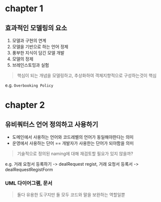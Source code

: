 # chapter 1

## 효과적인 모델링의 요소

1. 모델과 구현의 연계
2. 모델을 기반으로 하는 언어 정제
3. 풍부한 지식이 담긴 모델 개발
4. 모델의 정제
5. 브레인스토밍과 실험

> 핵심이 되는 개념을 모델링하고, 추상화하여 객체지향적으로 구성하는것이 핵심

e.g. `Overbooking Policy`

# chapter 2

## 유비쿼터스 언어 정의하고 사용하기

- 도메인에서 사용하는 언어와 코드레벨의 언어가 동일해야한다는 의미
- 운영에서 사용하는 단어 == 개발자가 사용한는 단어가 되야함을 의미

> 기술적으로 정의된 naming에 대해 재검토할 필요가 있지 않을까?

e.g. 거래 요청서 등록하기 -> dealRequest regist, 거래 요청서 등록서 -> dealRequestRegistForm

### UML 다이어그램, 문서

> 둘다 유용한 도구지만 둘 모두 코드와 말을 보완하는 역할일뿐

